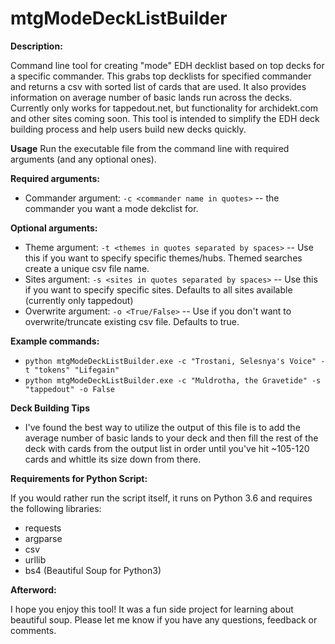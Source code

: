 # mtgModeDeckListBuilder

**Description:**

Command line tool for creating "mode" EDH decklist based on top decks for a specific commander. This grabs top decklists for specified commander and returns a csv with sorted list of cards that are used. It also provides information on average number of basic lands run across the decks. Currently only works for tappedout.net, but functionality for archidekt.com and other sites coming soon. This tool is intended to simplify the EDH deck building process and help users build new decks quickly.

**Usage**
Run the executable file from the command line with required arguments (and any optional ones). 

**Required arguments:**
  - Commander argument: ```-c <commander name in quotes>``` -- the commander you want a mode dekclist for.

**Optional arguments:**
  - Theme argument: ```-t <themes in quotes separated by spaces>``` -- Use this if you want to specify specific themes/hubs. Themed searches create a unique csv file name.
  - Sites argument: ```-s <sites in quotes separated by spaces>``` -- Use this if you want to specify specific sites. Defaults to all sites available (currently only tappedout)
  - Overwrite argument: ```-o <True/False>``` -- Use if you don't want to overwrite/truncate existing csv file. Defaults to true. 

**Example commands:**
  - ```python mtgModeDeckListBuilder.exe -c "Trostani, Selesnya's Voice" -t "tokens" "Lifegain"```
  - ```python mtgModeDeckListBuilder.exe -c "Muldrotha, the Gravetide" -s "tappedout" -o False``` 
 
**Deck Building Tips**
  - I've found the best way to utilize the output of this file is to add the average number of basic lands to your deck and then fill the rest of the deck with cards from the output list in order until you've hit ~105-120 cards and whittle its size down from there.

**Requirements for Python Script:**

If you would rather run the script itself, it runs on Python 3.6 and requires the following libraries: 
  - requests
  - argparse
  - csv
  - urllib
  - bs4 (Beautiful Soup for Python3)

**Afterword:**

I hope you enjoy this tool! It was a fun side project for learning about beautiful soup. Please let me know if you have any questions, feedback or comments.
